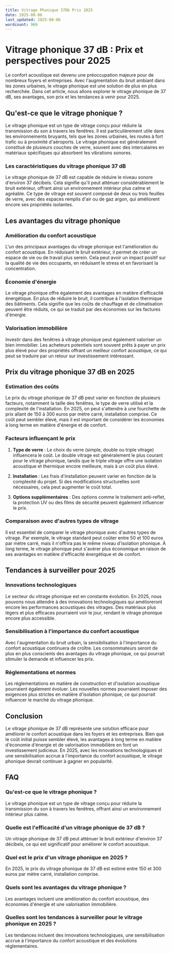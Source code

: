 ```yaml
---
title: Vitrage Phonique 37Db Prix 2025
date: 2025-08-06
last_updated: 2025-08-06
wordcount: 969
---
```


# Vitrage phonique 37 dB : Prix et perspectives pour 2025

Le confort acoustique est devenu une préoccupation majeure pour de nombreux foyers et entreprises. Avec l'augmentation du bruit ambiant dans les zones urbaines, le vitrage phonique est une solution de plus en plus recherchée. Dans cet article, nous allons explorer le vitrage phonique de 37 dB, ses avantages, son prix et les tendances à venir pour 2025.

## Qu'est-ce que le vitrage phonique ?

Le vitrage phonique est un type de vitrage conçu pour réduire la transmission du son à travers les fenêtres. Il est particulièrement utile dans les environnements bruyants, tels que les zones urbaines, les routes à fort trafic ou à proximité d'aéroports. Le vitrage phonique est généralement constitué de plusieurs couches de verre, souvent avec des intercalaires en matériaux spécifiques qui absorbent les vibrations sonores.

### Les caractéristiques du vitrage phonique 37 dB

Le vitrage phonique de 37 dB est capable de réduire le niveau sonore d'environ 37 décibels. Cela signifie qu'il peut atténuer considérablement le bruit extérieur, offrant ainsi un environnement intérieur plus calme et agréable. Ce type de vitrage est souvent composé de deux ou trois feuilles de verre, avec des espaces remplis d'air ou de gaz argon, qui améliorent encore ses propriétés isolantes.

## Les avantages du vitrage phonique

### Amélioration du confort acoustique

L'un des principaux avantages du vitrage phonique est l'amélioration du confort acoustique. En réduisant le bruit extérieur, il permet de créer un espace de vie ou de travail plus serein. Cela peut avoir un impact positif sur la qualité de vie des occupants, en réduisant le stress et en favorisant la concentration.

### Économie d'énergie

Le vitrage phonique offre également des avantages en matière d'efficacité énergétique. En plus de réduire le bruit, il contribue à l'isolation thermique des bâtiments. Cela signifie que les coûts de chauffage et de climatisation peuvent être réduits, ce qui se traduit par des économies sur les factures d'énergie.

### Valorisation immobilière

Investir dans des fenêtres à vitrage phonique peut également valoriser un bien immobilier. Les acheteurs potentiels sont souvent prêts à payer un prix plus élevé pour des propriétés offrant un meilleur confort acoustique, ce qui peut se traduire par un retour sur investissement intéressant.

## Prix du vitrage phonique 37 dB en 2025

### Estimation des coûts

Le prix du vitrage phonique de 37 dB peut varier en fonction de plusieurs facteurs, notamment la taille des fenêtres, le type de verre utilisé et la complexité de l'installation. En 2025, on peut s'attendre à une fourchette de prix allant de 150 à 300 euros par mètre carré, installation comprise. Ce coût peut sembler élevé, mais il est important de considérer les économies à long terme en matière d'énergie et de confort.

### Facteurs influençant le prix

1. **Type de verre** : Le choix du verre (simple, double ou triple vitrage) influencera le coût. Le double vitrage est généralement le plus courant pour le vitrage phonique, tandis que le triple vitrage offre une isolation acoustique et thermique encore meilleure, mais à un coût plus élevé.

2. **Installation** : Les frais d'installation peuvent varier en fonction de la complexité du projet. Si des modifications structurelles sont nécessaires, cela peut augmenter le coût total.

3. **Options supplémentaires** : Des options comme le traitement anti-reflet, la protection UV ou des films de sécurité peuvent également influencer le prix.

### Comparaison avec d'autres types de vitrage

Il est essentiel de comparer le vitrage phonique avec d'autres types de vitrage. Par exemple, le vitrage standard peut coûter entre 50 et 100 euros par mètre carré, mais il n'offrira pas le même niveau d'isolation phonique. À long terme, le vitrage phonique peut s'avérer plus économique en raison de ses avantages en matière d'efficacité énergétique et de confort.

## Tendances à surveiller pour 2025

### Innovations technologiques

Le secteur du vitrage phonique est en constante évolution. En 2025, nous pouvons nous attendre à des innovations technologiques qui amélioreront encore les performances acoustiques des vitrages. Des matériaux plus légers et plus efficaces pourraient voir le jour, rendant le vitrage phonique encore plus accessible.

### Sensibilisation à l'importance du confort acoustique

Avec l'augmentation du bruit urbain, la sensibilisation à l'importance du confort acoustique continuera de croître. Les consommateurs seront de plus en plus conscients des avantages du vitrage phonique, ce qui pourrait stimuler la demande et influencer les prix.

### Réglementations et normes

Les réglementations en matière de construction et d'isolation acoustique pourraient également évoluer. Les nouvelles normes pourraient imposer des exigences plus strictes en matière d'isolation phonique, ce qui pourrait influencer le marché du vitrage phonique.

## Conclusion

Le vitrage phonique de 37 dB représente une solution efficace pour améliorer le confort acoustique dans les foyers et les entreprises. Bien que le coût initial puisse sembler élevé, les avantages à long terme en matière d'économie d'énergie et de valorisation immobilière en font un investissement judicieux. En 2025, avec les innovations technologiques et une sensibilisation accrue à l'importance du confort acoustique, le vitrage phonique devrait continuer à gagner en popularité.

## FAQ

### Qu'est-ce que le vitrage phonique ?

Le vitrage phonique est un type de vitrage conçu pour réduire la transmission du son à travers les fenêtres, offrant ainsi un environnement intérieur plus calme.

### Quelle est l'efficacité d'un vitrage phonique de 37 dB ?

Un vitrage phonique de 37 dB peut atténuer le bruit extérieur d'environ 37 décibels, ce qui est significatif pour améliorer le confort acoustique.

### Quel est le prix d'un vitrage phonique en 2025 ?

En 2025, le prix du vitrage phonique de 37 dB est estimé entre 150 et 300 euros par mètre carré, installation comprise.

### Quels sont les avantages du vitrage phonique ?

Les avantages incluent une amélioration du confort acoustique, des économies d'énergie et une valorisation immobilière.

### Quelles sont les tendances à surveiller pour le vitrage phonique en 2025 ?

Les tendances incluent des innovations technologiques, une sensibilisation accrue à l'importance du confort acoustique et des évolutions réglementaires.